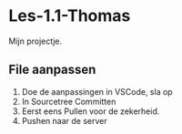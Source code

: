 # Les-1.1-Thomas
Mijn projectje.

## File aanpassen

1. Doe de aanpassingen in VSCode, sla op
2. In Sourcetree Committen
3. Eerst eens Pullen voor de zekerheid.
4. Pushen naar de server